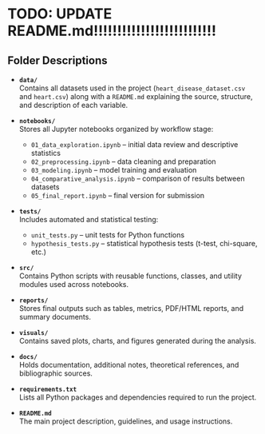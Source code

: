 # TODO: UPDATE README.md!!!!!!!!!!!!!!!!!!!!!!!!!!

## Folder Descriptions

- **`data/`**  
  Contains all datasets used in the project (`heart_disease_dataset.csv` and `heart.csv`) along with a `README.md` explaining the source, structure, and description of each variable.

- **`notebooks/`**  
  Stores all Jupyter notebooks organized by workflow stage:  
  - `01_data_exploration.ipynb` – initial data review and descriptive statistics  
  - `02_preprocessing.ipynb` – data cleaning and preparation  
  - `03_modeling.ipynb` – model training and evaluation  
  - `04_comparative_analysis.ipynb` – comparison of results between datasets  
  - `05_final_report.ipynb` – final version for submission  

- **`tests/`**  
  Includes automated and statistical testing:  
  - `unit_tests.py` – unit tests for Python functions  
  - `hypothesis_tests.py` – statistical hypothesis tests (t-test, chi-square, etc.)  

- **`src/`**  
  Contains Python scripts with reusable functions, classes, and utility modules used across notebooks.

- **`reports/`**  
  Stores final outputs such as tables, metrics, PDF/HTML reports, and summary documents.

- **`visuals/`**  
  Contains saved plots, charts, and figures generated during the analysis.

- **`docs/`**  
  Holds documentation, additional notes, theoretical references, and bibliographic sources.

- **`requirements.txt`**  
  Lists all Python packages and dependencies required to run the project.

- **`README.md`**  
  The main project description, guidelines, and usage instructions.
